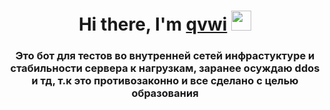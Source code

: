 <h1 align="center">Hi there, I'm <a href="" target="_blank">qvwi</a> 
<img src="https://github.com/blackcater/blackcater/raw/main/images/Hi.gif" height="32"/></h1>
<h3 align="center">Это бот для тестов во внутренней сетей инфрастуктуре и стабильности сервера к нагрузкам, заранее осуждаю ddos и тд, т.к это противозаконно и все сделано с целью образования</h3>

